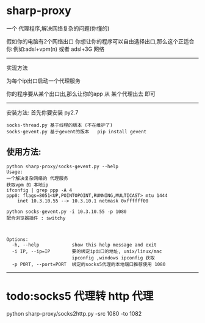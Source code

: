 sharp-proxy
===========

一个 代理程序,解决网络复杂的问题(你懂的)

假如你的电脑有2个网络出口
你想让你的程序可以自由选择出口,那么这个正适合你
例如:adsl+vpm(n)
或者 adsl+3G 网络

----
实现方法

为每个ip出口启动一个代理服务

你的程序要从某个出口出,那么让你的app 从 某个代理出去 即可


-----
安装方法:
 首先你要安装 py2.7

    socks-thread.py 基于线程的版本 (不在维护了)
    socks-gevent.py 基于gevent的版本   pip install gevent



使用方法:
----

    python sharp-proxy/socks-gevent.py --help
    Usage:
    一个解决复杂网络的 代理服务
    获取vpm 的 本地ip
    ifconfig | grep ppp -A 4
    ppp0: flags=8051<UP,POINTOPOINT,RUNNING,MULTICAST> mtu 1444
        inet 10.3.10.55 --> 10.3.10.1 netmask 0xffffff00

    python socks-gevent.py -i 10.3.10.55 -p 1080
    配合浏览器插件 : switchy



    Options:
      -h, --help            show this help message and exit
      -i IP, --ip=IP        要的绑定ip出口的地址, unix/linux/mac
                            ipconfig ,windows ipconfig 获取
      -p PORT, --port=PORT  绑定的socks5代理的本地端口推荐使用 1080

----

todo:socks5 代理转 http 代理
==============

python sharp-proxy/socks2http.py  -src 1080 -to 1082